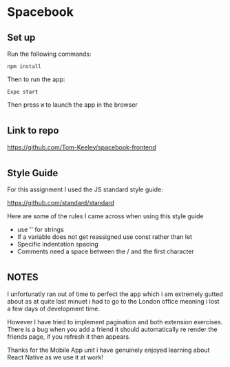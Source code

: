 # Spacebook 

## Set up
Run the following commands:

 `npm install`

 Then to run the app:

 `Expo start`

 Then press `W` to launch the app in the browser

 #

## Link to repo
https://github.com/Tom-Keeley/spacebook-frontend


#

## Style Guide

For this assignment I used the JS standard style guide:

https://github.com/standard/standard

Here are some of the rules I came across when using this style guide

 - use '' for strings
- If a variable does not get reassigned use const rather than let
- Specific indentation spacing
- Comments need a space between the / and the first character


#

## NOTES
I unfortunatly ran out of time to perfect the app which i am extremely gutted about as at quite last minuet i had to go to the London office meaning i lost a few days of development time. 

However I have tried to implement pagination and both extension exercises. There is a bug when you add a friend it should automatically re render the friends page, if you refresh it then appears.

Thanks for the Mobile App unit i have genuinely enjoyed learning about React Native as we use it at work!
